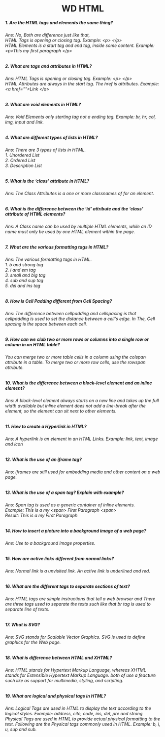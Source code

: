 <h1 align="center"> WD HTML </h1>

<h5> 1.  Are the HTML tags and elements the same thing? <h5>
<h6> Ans: No, Both are difference just like that, <br> HTML Tags is opening or closing tag. Example: &lt;p&gt; &lt;/p&gt; <br> HTML Elements is a start tag and end tag, inside some content. Example: &lt;p&gt;This my first paragraph &lt;/p&gt; </h6>
 
<h5> 2. What are tags and attributes in HTML? </h5>
<h6> Ans:  HTML Tags is opening or closing tag. Example: &lt;p&gt; &lt;/p&gt;
 <br> HTML Attributes are always in the start tag. The href is attributes. Example: &lt;a href=""&gt;Link &lt;/a&gt;
 </h6>

<h5> 3. What are void elements in HTML? </h5>
<h6> Ans: Void Elements only starting tag not a ending tag. Example: br, hr, col, img, input and link.</h6>

<h5> 4. What are different types of lists in HTML? </h5>
<h6> Ans: There are 3 types of lists in HTML. <br> 1. Unordered List <br> 2. Ordered List <br> 3. Description List <br>
 
 <h5> 5. What is the ‘class’ attribute in HTML? </h5>
 <h6> Ans: The Class Attributes is a one or more classnames of for an element. </h6>
 
<h5> 6. What is the difference between the ‘id’ attribute and the ‘class’ attribute of HTML
elements? </h5>
<h6> Ans: A Class name can be used by multiple HTML elements, while an ID name must only be used by one HTML element within the page. </h6>

<h5> 7. What are the various formatting tags in HTML? </h5>
<h6> Ans: The various formatting tags in HTML. <br> 1. b and strong tag <br> 2. i and em tag <br> 3. small and big tag <br> 4. sub and sup tag <br> 5. del and ins tag

<h5> 8. How is Cell Padding different from Cell Spacing? </h5>
<h6> Ans: The difference between cellpadding and cellspacing is that cellpadding is used to set the distance between a cell's edge. In The, Cell spacing is the space between each cell.</h6>

<h5> 9. How can we club two or more rows or columns into a single row or column in an HTML
table? </h5>
<h6> You can merge two or more table cells in a column using the colspan attribute in a <td> table. To merge two or more row cells, use the rowspan attribute. </h6>

<h5> 10. What is the difference between a block-level element and an inline element? </h5>
<h6> Ans: A block-level element always starts on a new line and takes up the full width available but inline element does not add a line-break after the element, so the element can sit next to other elements.

<h5> 11. How to create a Hyperlink in HTML? </h5>
<h6> Ans: A hyperlink is an element in an HTML Links. Example: link, text, image and icon

<h5> 12. What is the use of an iframe tag? </h5>
<h6> Ans: iframes are still used for embedding media and other content on a web page. </h6>

<h5> 13. What is the use of a span tag? Explain with example? </h5>
<h6> Ans: Span tag is used as a generic container of inline elements. <br> Example: This is a my &lt;span&gt; First Paragraph &lt;span&gt;  <br> Result: This is a my First Paragraph</h6>

<h5> 14. How to insert a picture into a background image of a web page? </h5>
<h6> Ans: Use to a background image properties. </h6>

<h5> 15. How are active links different from normal links? </h5>
<h6> Ans: Normal link is a unvisited link. An active link is underlined and red. 

<h5> 16. What are the different tags to separate sections of text? </h5>
<h6> Ans: HTML tags are simple instructions that tell a web browser and There are three tags used to separate the texts such like that br tag is used to separate line of texts.

<h5> 17. What is SVG? </h5>
<h6> Ans: SVG stands for Scalable Vector Graphics. SVG is used to define graphics for the Web page. </h6>

<h5> 18. What is difference between HTML and XHTML? </h5>
<h6> Ans: HTML stands for Hypertext Markup Language, whereas XHTML stands for Extensible Hypertext Markup Language. both of use a feacture such like as support for  multimedia, styling, and scripting. </h6> 

<h5> 19. What are logical and physical tags in HTML? </h6>
<h6> Ans: Logical Tags are used in HTML to display the text according to the logical styles. Example: address, cite, code, ins, del, pre and strong <br> Physical Tags are used in HTML to provide actual physical formatting to the text. Following are the Physical tags commonly used in HTML. Example: b, i, u, sup and sub.
